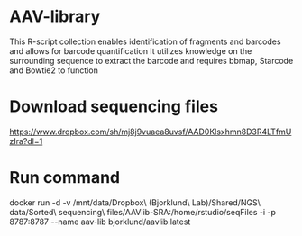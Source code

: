 # AAV-library
This R-script collection enables identification of fragments and barcodes and allows for barcode quantification
It utilizes knowledge on the surrounding sequence to extract the barcode and requires bbmap, Starcode and Bowtie2 to function

# Download sequencing files
https://www.dropbox.com/sh/mj8j9vuaea8uvsf/AAD0Klsxhmn8D3R4LTfmUzIra?dl=1

# Run command

docker run -d -v /mnt/data/Dropbox\ \(Bjorklund\ Lab\)/Shared/NGS\ data/Sorted\ sequencing\ files/AAVlib-SRA:/home/rstudio/seqFiles -i -p 8787:8787 --name aav-lib bjorklund/aavlib:latest

